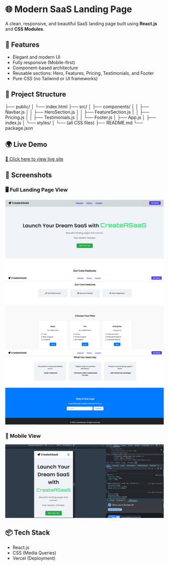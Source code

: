 # 🌐 Modern SaaS Landing Page

A clean, responsive, and beautiful SaaS landing page built using **React.js** and **CSS Modules**.

## 🚀 Features

- Elegant and modern UI
- Fully responsive (Mobile-first)
- Component-based architecture
- Reusable sections: Hero, Features, Pricing, Testimonials, and Footer
- Pure CSS (no Tailwind or UI frameworks)

## 📁 Project Structure

├── public/
│ └── index.html
├── src/
│ ├── components/
│ │ ├── Navbar.js
│ │ ├── HeroSection.js
│ │ ├── FeatureSection.js
│ │ ├── Pricing.js
│ │ ├── Testimonials.js
│ │ └── Footer.js
│ ├── App.js
│ ├── index.js
│ └── styles/
│ └── (all CSS files)
├── README.md
└── package.json

## 🌍 Live Demo

[🔗 Click here to view live site](https://create-a-saas.vercel.app/)

## 📸 Screenshots
### 🖥️ Full Landing Page View

![Landing Page](./Screenshot%201.png)
![Landing Page](./Screenshot%202.png)
![Landing Page](./Screenshot%203.png)

### 📱 Mobile View
![Mobile View](./Screenshot%204.png)

## 📦 Tech Stack

- React.js
- CSS (Media Queries)
- Vercel (Deployment)

